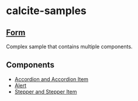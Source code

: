 # calcite-samples
## [Form](0-form.html)
Complex sample that contains multiple components.
## Components

- [Accordion and Accordion Item](accordion.html)  
- [Alert](alert.html)  
- [Stepper and Stepper Item](stepper.html)  
